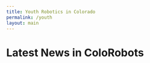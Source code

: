 ```yaml
---
title: Youth Robotics in Colorado
permalink: /youth
layout: main
---
```


# Latest News in ColoRobots
